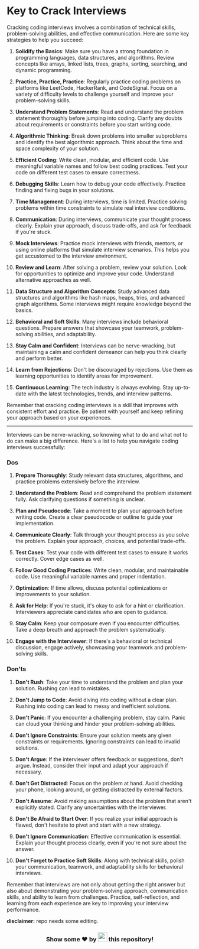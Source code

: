 # Key to Crack Interviews

<!-- The goal of this repo is to helping students succeed in coding interviews -->

Cracking coding interviews involves a combination of technical skills, problem-solving abilities, and effective communication. Here are some key strategies to help you succeed:

1. **Solidify the Basics**: Make sure you have a strong foundation in programming languages, data structures, and algorithms. Review concepts like arrays, linked lists, trees, graphs, sorting, searching, and dynamic programming.

1. **Practice, Practice, Practice**: Regularly practice coding problems on platforms like LeetCode, HackerRank, and CodeSignal. Focus on a variety of difficulty levels to challenge yourself and improve your problem-solving skills.

1. **Understand Problem Statements**: Read and understand the problem statement thoroughly before jumping into coding. Clarify any doubts about requirements or constraints before you start writing code.

1. **Algorithmic Thinking**: Break down problems into smaller subproblems and identify the best algorithmic approach. Think about the time and space complexity of your solution.

1. **Efficient Coding**: Write clean, modular, and efficient code. Use meaningful variable names and follow best coding practices. Test your code on different test cases to ensure correctness.

1. **Debugging Skills**: Learn how to debug your code effectively. Practice finding and fixing bugs in your solutions.

1. **Time Management**: During interviews, time is limited. Practice solving problems within time constraints to simulate real interview conditions.

1. **Communication**: During interviews, communicate your thought process clearly. Explain your approach, discuss trade-offs, and ask for feedback if you're stuck.

1. **Mock Interviews**: Practice mock interviews with friends, mentors, or using online platforms that simulate interview scenarios. This helps you get accustomed to the interview environment.

1. **Review and Learn**: After solving a problem, review your solution. Look for opportunities to optimize and improve your code. Understand alternative approaches as well.

1. **Data Structure and Algorithm Concepts**: Study advanced data structures and algorithms like hash maps, heaps, tries, and advanced graph algorithms. Some interviews might require knowledge beyond the basics.

1. **Behavioral and Soft Skills**: Many interviews include behavioral questions. Prepare answers that showcase your teamwork, problem-solving abilities, and adaptability.

1. **Stay Calm and Confident**: Interviews can be nerve-wracking, but maintaining a calm and confident demeanor can help you think clearly and perform better.

1. **Learn from Rejections**: Don't be discouraged by rejections. Use them as learning opportunities to identify areas for improvement.

1. **Continuous Learning**: The tech industry is always evolving. Stay up-to-date with the latest technologies, trends, and interview patterns.

Remember that cracking coding interviews is a skill that improves with consistent effort and practice. Be patient with yourself and keep refining your approach based on your experiences.

---

Interviews can be nerve-wracking, so knowing what to do and what not to do can make a big difference. Here's a list to help you navigate coding interviews successfully:

### Dos

1. **Prepare Thoroughly**: Study relevant data structures, algorithms, and practice problems extensively before the interview.

2. **Understand the Problem**: Read and comprehend the problem statement fully. Ask clarifying questions if something is unclear.

3. **Plan and Pseudocode**: Take a moment to plan your approach before writing code. Create a clear pseudocode or outline to guide your implementation.

4. **Communicate Clearly**: Talk through your thought process as you solve the problem. Explain your approach, choices, and potential trade-offs.

5. **Test Cases**: Test your code with different test cases to ensure it works correctly. Cover edge cases as well.

6. **Follow Good Coding Practices**: Write clean, modular, and maintainable code. Use meaningful variable names and proper indentation.

7. **Optimization**: If time allows, discuss potential optimizations or improvements to your solution.

8. **Ask for Help**: If you're stuck, it's okay to ask for a hint or clarification. Interviewers appreciate candidates who are open to guidance.

9. **Stay Calm**: Keep your composure even if you encounter difficulties. Take a deep breath and approach the problem systematically.

10. **Engage with the Interviewer**: If there's a behavioral or technical discussion, engage actively, showcasing your teamwork and problem-solving skills.

### Don'ts

1. **Don't Rush**: Take your time to understand the problem and plan your solution. Rushing can lead to mistakes.

2. **Don't Jump to Code**: Avoid diving into coding without a clear plan. Rushing into coding can lead to messy and inefficient solutions.

3. **Don't Panic**: If you encounter a challenging problem, stay calm. Panic can cloud your thinking and hinder your problem-solving abilities.

4. **Don't Ignore Constraints**: Ensure your solution meets any given constraints or requirements. Ignoring constraints can lead to invalid solutions.

5. **Don't Argue**: If the interviewer offers feedback or suggestions, don't argue. Instead, consider their input and adapt your approach if necessary.

6. **Don't Get Distracted**: Focus on the problem at hand. Avoid checking your phone, looking around, or getting distracted by external factors.

7. **Don't Assume**: Avoid making assumptions about the problem that aren't explicitly stated. Clarify any uncertainties with the interviewer.

8. **Don't Be Afraid to Start Over**: If you realize your initial approach is flawed, don't hesitate to pivot and start with a new strategy.

9. **Don't Ignore Communication**: Effective communication is essential. Explain your thought process clearly, even if you're not sure about the answer.

10. **Don't Forget to Practice Soft Skills**: Along with technical skills, polish your communication, teamwork, and adaptability skills for behavioral interviews.

Remember that interviews are not only about getting the right answer but also about demonstrating your problem-solving approach, communication skills, and ability to learn from challenges. Practice, self-reflection, and learning from each experience are key to improving your interview performance.

**disclaimer:** repo needs some editing.

<h3 align="center">Show some ❤ by <img src="https://imgur.com/o7ncZFp.jpg" height=25px width=25px> this repository!</h3>
